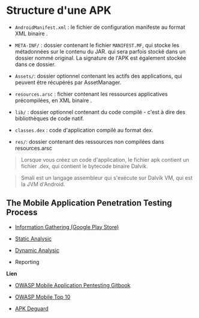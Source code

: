 # Structure d'une APK

- `AndroidManifest.xml` : le fichier de configuration manifeste au format XML binaire .

- `META-INF/` : dossier contenant le fichier `MANIFEST.MF`, qui stocke les métadonnées sur le contenu du JAR. qui sera parfois stocké dans un dossier nommé original. La signature de l'APK est également stockée dans ce dossier.

- `Assets/`: dossier optionnel contenant les actifs des applications, qui peuvent être récupérés par AssetManager.

- `resources.arsc` : fichier contenant les ressources applicatives précompilées, en XML binaire .

- `lib/` : dossier optionnel contenant du code compilé - c'est à dire des bibliothèques de code natif.

- `classes.dex` : code d'application compilé au format dex.

- `res/`: dossier contenant des ressources non compilées dans resources.arsc

> Lorsque vous créez un code d'application, le fichier apk contient un fichier .dex, qui contient le bytecode binaire Dalvik. 

> Smali est un langage assembleur qui s'exécute sur Dalvik VM, qui est la JVM d'Android.

## The Mobile Application Penetration Testing Process

- [Information Gathering (Google Play Store)](./00%20-%20Information%20Gathering%20(Google%20Play%20Store).md)

- [Static Analysic](./02%20-%20Static%20Analysic.md)

- [Dynamic Analysic](./03%20-%20Dynamic%20Analysic.md)

- Reporting


**Lien**

- [OWASP Mobile Application Pentesting Gitbook](https://mobile-security.gitbook.io/mobile-security-testing-guide/overview/0x03-overview)

- [OWASP Mobile Top 10](https://owasp.org/www-project-mobile-top-10)

- [APK Deguard](http://apk-deguard.com/)